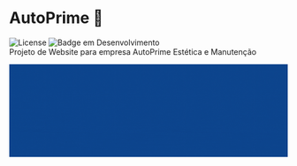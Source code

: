# AutoPrime 🚗
![License](https://img.shields.io/badge/lucaspanzera-AutoPrime-blue) ![Badge em Desenvolvimento](https://img.shields.io/badge/Status-Em%20Desenvolvimento-green)</br>
Projeto de Website para empresa AutoPrime Estética e Manutenção

![AutoPrime](content/header.gif)
